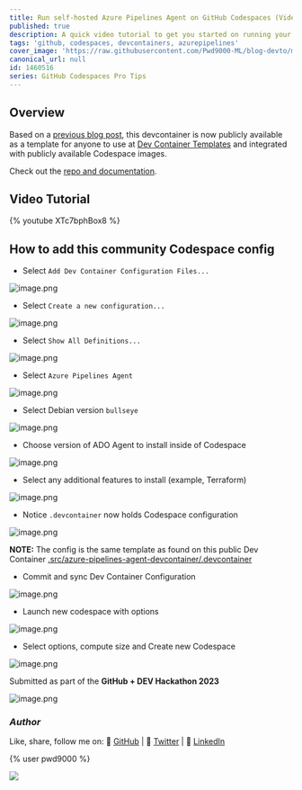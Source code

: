 ```yaml
---
title: Run self-hosted Azure Pipelines Agent on GitHub Codespaces (Video Tutorial)
published: true
description: A quick video tutorial to get you started on running your self-hosted Azure Pipelines Agent inside of your GitHub Codespaces.
tags: 'github, codespaces, devcontainers, azurepipelines'
cover_image: 'https://raw.githubusercontent.com/Pwd9000-ML/blog-devto/main/posts/2023/GitHub-ADO-Codespace-video/assets/main01.png'
canonical_url: null
id: 1460516
series: GitHub Codespaces Pro Tips
---
```


## Overview

Based on a [previous blog post](https://dev.to/pwd9000/hosting-azure-devops-pipelines-agents-on-github-codespaces-4jm2), this devcontainer is now publicly available as a template for anyone to use at [Dev Container Templates](https://containers.dev/templates) and integrated with publicly available Codespace images.

Check out the [repo and documentation](https://github.com/Pwd9000-ML/devcontainer-templates/tree/main/src/azure-pipelines-agent-devcontainer).

## Video Tutorial

{% youtube XTc7bphBox8 %}

## How to add this community Codespace config

- Select `Add Dev Container Configuration Files...`

![image.png](https://raw.githubusercontent.com/Pwd9000-ML/blog-devto/main/posts/2023/GitHub-ADO-Codespace-video/assets/add01.png)

- Select `Create a new configuration...`

![image.png](https://raw.githubusercontent.com/Pwd9000-ML/blog-devto/main/posts/2023/GitHub-ADO-Codespace-video/assets/add02.png)

- Select `Show All Definitions...`

![image.png](https://raw.githubusercontent.com/Pwd9000-ML/blog-devto/main/posts/2023/GitHub-ADO-Codespace-video/assets/add03.png)

- Select `Azure Pipelines Agent`

![image.png](https://raw.githubusercontent.com/Pwd9000-ML/blog-devto/main/posts/2023/GitHub-ADO-Codespace-video/assets/add04.png)

- Select Debian version `bullseye`

![image.png](https://raw.githubusercontent.com/Pwd9000-ML/blog-devto/main/posts/2023/GitHub-ADO-Codespace-video/assets/add05.png)

- Choose version of ADO Agent to install inside of Codespace

![image.png](https://raw.githubusercontent.com/Pwd9000-ML/blog-devto/main/posts/2023/GitHub-ADO-Codespace-video/assets/add06.png)

- Select any additional features to install (example, Terraform)

![image.png](https://raw.githubusercontent.com/Pwd9000-ML/blog-devto/main/posts/2023/GitHub-ADO-Codespace-video/assets/add07.png)

- Notice `.devcontainer` now holds Codespace configuration

![image.png](https://raw.githubusercontent.com/Pwd9000-ML/blog-devto/main/posts/2023/GitHub-ADO-Codespace-video/assets/add08.png)

**NOTE:** The config is the same template as found on this public Dev Container [.src/azure-pipelines-agent-devcontainer/.devcontainer](https://github.com/Pwd9000-ML/devcontainer-templates/tree/main/src/azure-pipelines-agent-devcontainer/.devcontainer)

- Commit and sync Dev Container Configuration

![image.png](https://raw.githubusercontent.com/Pwd9000-ML/blog-devto/main/posts/2023/GitHub-ADO-Codespace-video/assets/add09.png)

- Launch new codespace with options

![image.png](https://raw.githubusercontent.com/Pwd9000-ML/blog-devto/main/posts/2023/GitHub-ADO-Codespace-video/assets/add10.png)

- Select options, compute size and Create new Codespace

![image.png](https://raw.githubusercontent.com/Pwd9000-ML/blog-devto/main/posts/2023/GitHub-ADO-Codespace-video/assets/add11.png)

Submitted as part of the **GitHub + DEV Hackathon 2023**

![image.png](https://raw.githubusercontent.com/Pwd9000-ML/devcontainer-templates/main/assets/GitHubHack23.png)

### _Author_

Like, share, follow me on: :octopus: [GitHub](https://github.com/Pwd9000-ML) | :penguin: [Twitter](https://twitter.com/pwd9000) | :space_invader: [LinkedIn](https://www.linkedin.com/in/marcel-l-61b0a96b/)

{% user pwd9000 %}

<a href="https://www.buymeacoffee.com/pwd9000"><img src="https://img.buymeacoffee.com/button-api/?text=Buy me a coffee&emoji=&slug=pwd9000&button_colour=FFDD00&font_colour=000000&font_family=Cookie&outline_colour=000000&coffee_colour=ffffff"></a>
